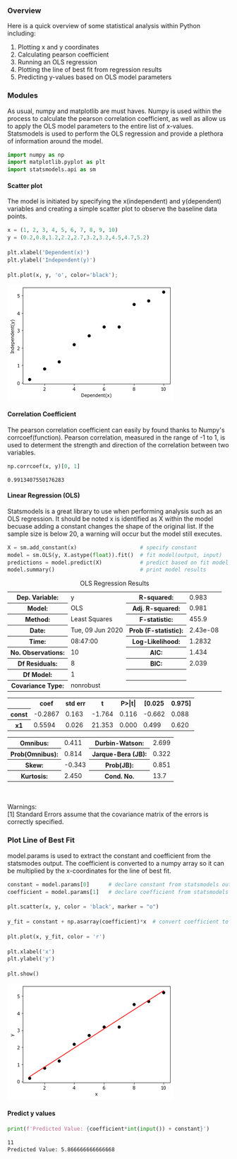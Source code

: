 ### Overview

Here is a quick overview of some statistical analysis within Python including:
1. Plotting x and y coordinates
2. Calculating pearson coefficient 
3. Running an OLS regression
4. Plotting the line of best fit from regression results 
5. Predicting y-values based on OLS model parameters


### Modules

As usual, numpy and matplotlib are must haves. Numpy is used within the process to calculate the pearson correlation coefficient, as well as allow us to apply the OLS model parameters to the entire list of x-values. Statsmodels is used to perform the OLS regression and provide a plethora of information around the model. 


```python
import numpy as np
import matplotlib.pyplot as plt
import statsmodels.api as sm
```

#### Scatter plot

The model is initiated by specifying the x(independent) and y(dependent) variables and creating a simple scatter plot to observe the baseline data points.


```python
x = (1, 2, 3, 4, 5, 6, 7, 8, 9, 10)
y = (0.2,0.8,1.2,2.2,2.7,3.2,3.2,4.5,4.7,5.2)

plt.xlabel('Dependent(x)') 
plt.ylabel('Independent(y)')

plt.plot(x, y, 'o', color='black');
```


![alt text](https://github.com/mattlibonati/Data-Analysis/blob/master/Quantitative%20Methods/Images/Statistics_OLS_Regression_scatter.png)


#### Correlation Coefficient

The pearson correlation coefficient can easily by found thanks to Numpy's corrcoef(function). Pearson correlation, measured in the range of -1 to 1, is used to determent the strength and direction of the correlation between two variables.


```python
np.corrcoef(x, y)[0, 1]
```




    0.9913407550176283



#### Linear Regression (OLS)
Statsmodels is a great library to use when performing analysis such as an OLS regression. It should be noted x is identified as X within the model becuase adding a constant changes the shape of the original list. If the sample size is below 20, a warning will occur but the model still executes.   

```python
X = sm.add_constant(x)                    # specify constant 
model = sm.OLS(y, X.astype(float)).fit()  # fit model(output, input)
predictions = model.predict(X)            # predict based on fit model
model.summary()                           # print model results
```
    




<table class="simpletable">
<caption>OLS Regression Results</caption>
<tr>
  <th>Dep. Variable:</th>            <td>y</td>        <th>  R-squared:         </th> <td>   0.983</td>
</tr>
<tr>
  <th>Model:</th>                   <td>OLS</td>       <th>  Adj. R-squared:    </th> <td>   0.981</td>
</tr>
<tr>
  <th>Method:</th>             <td>Least Squares</td>  <th>  F-statistic:       </th> <td>   455.9</td>
</tr>
<tr>
  <th>Date:</th>             <td>Tue, 09 Jun 2020</td> <th>  Prob (F-statistic):</th> <td>2.43e-08</td>
</tr>
<tr>
  <th>Time:</th>                 <td>08:47:00</td>     <th>  Log-Likelihood:    </th> <td>  1.2832</td>
</tr>
<tr>
  <th>No. Observations:</th>      <td>    10</td>      <th>  AIC:               </th> <td>   1.434</td>
</tr>
<tr>
  <th>Df Residuals:</th>          <td>     8</td>      <th>  BIC:               </th> <td>   2.039</td>
</tr>
<tr>
  <th>Df Model:</th>              <td>     1</td>      <th>                     </th>     <td> </td>   
</tr>
<tr>
  <th>Covariance Type:</th>      <td>nonrobust</td>    <th>                     </th>     <td> </td>   
</tr>
</table>
<table class="simpletable">
<tr>
    <td></td>       <th>coef</th>     <th>std err</th>      <th>t</th>      <th>P>|t|</th>  <th>[0.025</th>    <th>0.975]</th>  
</tr>
<tr>
  <th>const</th> <td>   -0.2867</td> <td>    0.163</td> <td>   -1.764</td> <td> 0.116</td> <td>   -0.662</td> <td>    0.088</td>
</tr>
<tr>
  <th>x1</th>    <td>    0.5594</td> <td>    0.026</td> <td>   21.353</td> <td> 0.000</td> <td>    0.499</td> <td>    0.620</td>
</tr>
</table>
<table class="simpletable">
<tr>
  <th>Omnibus:</th>       <td> 0.411</td> <th>  Durbin-Watson:     </th> <td>   2.699</td>
</tr>
<tr>
  <th>Prob(Omnibus):</th> <td> 0.814</td> <th>  Jarque-Bera (JB):  </th> <td>   0.322</td>
</tr>
<tr>
  <th>Skew:</th>          <td>-0.343</td> <th>  Prob(JB):          </th> <td>   0.851</td>
</tr>
<tr>
  <th>Kurtosis:</th>      <td> 2.450</td> <th>  Cond. No.          </th> <td>    13.7</td>
</tr>
</table><br/><br/>Warnings:<br/>[1] Standard Errors assume that the covariance matrix of the errors is correctly specified.



### Plot Line of Best Fit
model.params is used to extract the constant and coefficient from the statsmodes output. The coefficient is converted to a numpy array so it can be multiplied by the x-coordinates for the line of best fit.


```python
constant = model.params[0]      # declare constant from statsmodels output 
coefficient = model.params[1]   # declare coefficient from statsmodels output

plt.scatter(x, y, color = 'black', marker = "o") 
  
y_fit = constant + np.asarray(coefficient)*x  # convert coefficient to array
  
plt.plot(x, y_fit, color = 'r') 
  
plt.xlabel('x') 
plt.ylabel('y') 
  
plt.show() 
```


![alt text](https://github.com/mattlibonati/Data-Analysis/blob/master/Quantitative%20Methods/Images/Statistics_OLS_Regression_fit.png)


#### Predict y values


```python
print(f'Predicted Value: {coefficient*int(input()) + constant}')
```

    11
    Predicted Value: 5.866666666666668
    
